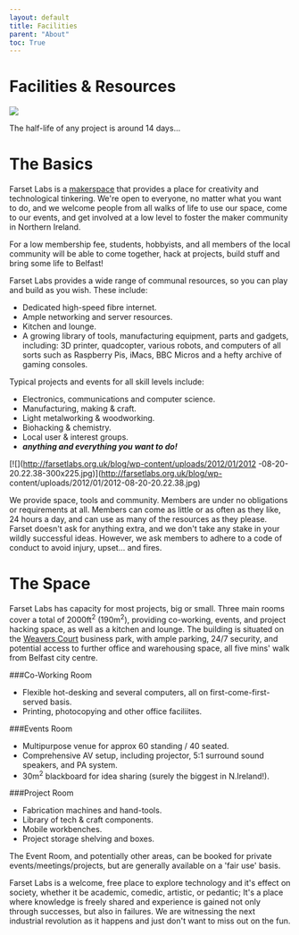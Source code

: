 ```yaml
---
layout: default
title: Facilities
parent: "About"
toc: True
---
```

# Facilities & Resources

[![](http://farsetlabs.org.uk/blog/wp-content/uploads/2012/01/IMG_1768_1-682x1024.jpg)](http://farsetlabs.org.uk/blog/wp-content/uploads/2012/01/IMG_1768_1.jpg)

The half-life of any project is around 14 days...

# The Basics

Farset Labs is a [makerspace](http://en.wikipedia.org/wiki/Hackerspace) that
provides a place for creativity and technological tinkering. We're open to
everyone, no matter what you want to do, and we welcome people from all walks
of life to use our space, come to our events, and get involved at a low level
to foster the maker community in Northern Ireland.

For a low membership fee, students, hobbyists, and all members of the local community will be able to come together, hack at projects, build stuff and bring some life to Belfast!

Farset Labs provides a wide range of communal resources, so you can play and build as you wish. These include:

  * Dedicated high-speed fibre internet.
  * Ample networking and server resources.
  * Kitchen and lounge.
  * A growing library of tools, manufacturing equipment, parts and gadgets, including: 3D printer, quadcopter, various robots, and computers of all sorts such as Raspberry Pis, iMacs, BBC Micros and a hefty archive of gaming consoles.

Typical projects and events for all skill levels include:

  * Electronics, communications and computer science.
  * Manufacturing, making & craft.
  * Light metalworking & woodworking.
  * Biohacking & chemistry.
  * Local user & interest groups.
  * _**anything and everything you want to do!**_

[![](http://farsetlabs.org.uk/blog/wp-content/uploads/2012/01/2012
-08-20-20.22.38-300x225.jpg)](http://farsetlabs.org.uk/blog/wp-
content/uploads/2012/01/2012-08-20-20.22.38.jpg)

We provide space, tools and community. Members are under no obligations or requirements at all. Members can come as little or as often as they like, 24 hours a day, and can use as many of the resources as they please. Farset doesn't ask for anything extra, and we don't take any stake in your wildly successful ideas. However, we ask members to adhere to a code of conduct to avoid injury, upset... and fires.

# The Space

Farset Labs has capacity for most projects, big or small. Three main rooms cover a total of 2000ft<sup>2</sup> (190m<sup>2</sup>), providing co-working, events, and project hacking space, as well as a kitchen and lounge. The building is situated on the [Weavers Court](http://www.weaverscourt.com/) business park, with ample parking, 24/7 security, and potential access to further office and warehousing space, all five mins' walk from Belfast city centre.

###Co-Working Room
  * Flexible hot-desking and several computers, all on first-come-first-served basis.
  * Printing, photocopying and other office faciliites.

###Events Room
  * Multipurpose venue for approx 60 standing / 40 seated. 
  * Comprehensive AV setup, including projector, 5:1 surround sound speakers, and PA system.
  * 30m<sup>2</sup> blackboard for idea sharing (surely the biggest in N.Ireland!).

###Project Room
  * Fabrication machines and hand-tools.
  * Library of tech & craft components.
  * Mobile workbenches.
  * Project storage shelving and boxes.

The Event Room, and potentially other areas, can be booked for private events/meetings/projects, but are generally
available on a 'fair use' basis.

Farset Labs is a welcome, free place to explore technology and it's effect on society, whether it be academic, comedic, artistic, or pedantic; It's a place where knowledge is freely shared and experience is gained not only through successes, but also in failures. We are witnessing the next industrial revolution as it happens and just don't want to miss out on the fun.
